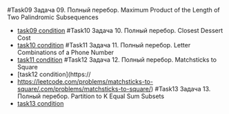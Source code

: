 #Task09
Задача 09. Полный перебор. Maximum Product of the Length of Two Palindromic Subsequences
- [task09 condition](https://leetcode.com/problems/maximum-product-of-the-length-of-two-palindromic-subsequences/)
#Task10
Задача 10. Полный перебор. Closest Dessert Cost
- [task10 condition](https://leetcode.com/problems/closest-dessert-cost/)
#Task11
  Задача 11. Полный перебор. Letter Combinations of a Phone Number
- [task11 condition](https://leetcode.com/problems/letter-combinations-of-a-phone-number/)
#Task12
  Задача 12. Полный перебор. Matchsticks to Square
- [task12 condition](https://
- https://leetcode.com/problems/matchsticks-to-square/.com/problems/matchsticks-to-square/)
#Task13
  Задача 13. Полный перебор. Partition to K Equal Sum Subsets
- [task13 condition](https://leetcode.com/problems/partition-to-k-equal-sum-subsets/description/)